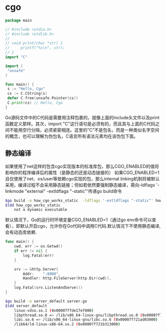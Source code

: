 # cgo

```go
package main

// #include <stdio.h>
// #include <stdlib.h>
//
// void print(char *str) {
//     printf("%s\n", str);
// }
import "C"

import (
 "unsafe"
)

func main() {
 s := "Hello, Cgo"
 cs := C.CString(s)
 defer C.free(unsafe.Pointer(cs))
 C.print(cs) // Hello, Cgo
}

```

Go源码文件中的C代码是需要用注释包裹的，就像上面的include头文件以及print函数定义那样。其次，import "C"这行语句是必须有的，而且其与上面的C代码之间不能用空行分隔，必须紧密相连。这里的“C”不是包名，而是一种类似名字空间的概念，也可以理解为伪包名，C语言所有语法元素均在该伪包下面。

## 静态编译

如果使用了net这样的包含cgo实现版本的标准库包，那么CGO_ENABLED的值将影响你的程序编译后的属性（是静态的还是动态链接的）
如果CGO_ENABLED=1且仅使用了net、os/user等依赖cgo实现的包，那么internal linking机制将被默认采用，编译过程不会采用静态链接；但如若依然要强制静态编译，需向-ldflags '-linkmode "external" -extldflags "-static"'传递go build命令

```sh
$go build -o how_cgo_works_static  -ldflags '-extldflags "-static"' how_cgo_works.go
$ldd how_cgo_works_static
    not a dynamic executable
```

默认情况下，Go的运行时环境变量CGO_ENABLED=1（通过go env命令可以查看），即默认开启cgo，允许你在Go代码中调用C代码.默认情况下不使用静态编译,会有动态库依赖.

```go
func main() {
    cwd, err := os.Getwd()
    if err != nil {
        log.Fatal(err)
    }

    srv := &http.Server{
        Addr:    ":8000",
        Handler: http.FileServer(http.Dir(cwd)),
    }
    log.Fatal(srv.ListenAndServe())
}
```

```sh
$go build -o server_default server.go
$ldd server_default
    linux-vdso.so.1 (0x00007ffde17ef000)
    libpthread.so.0 => /lib/x86_64-linux-gnu/libpthread.so.0 (0x00007f721b0f4000)
    libc.so.6 => /lib/x86_64-linux-gnu/libc.so.6 (0x00007f721ad03000)
    /lib64/ld-linux-x86-64.so.2 (0x00007f721b313000)
```
